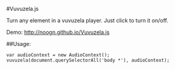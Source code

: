 #Vuvuzela.js

Turn any element in a vuvuzela player. Just click to turn it on/off.

Demo: http://noogn.github.io/Vuvuzela.js

##Usage:

	var audioContext = new AudioContext();
	vuvuzela(document.querySelectorAll('body *'), audioContext);